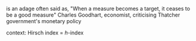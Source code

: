 is an adage often said as, "When a measure becomes a target, it ceases to be a good measure"
Charles Goodhart, economist, criticising Thatcher government's monetary policy 

context: Hirsch index = _h_-index 
